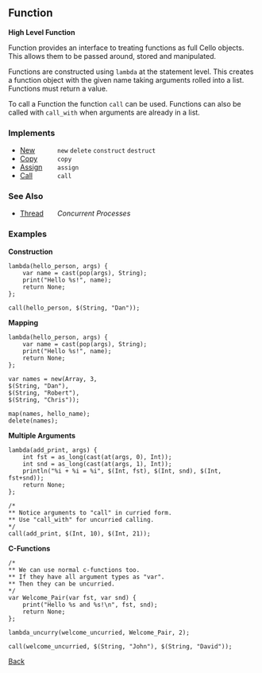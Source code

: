 Function
--------
__High Level Function__

Function provides an interface to treating functions as full Cello objects. This allows them to be passed around, stored and manipulated.

Functions are constructed using `lambda` at the statement level. This creates a function object with the given name taking arguments rolled into a list. Functions must return a value.

To call a Function the function `call` can be used. Functions can also be called with `call_with` when arguments are already in a list. 


### Implements

* <span style="width:75px; float:left;">[New](new)</span> `new` `delete` `construct` `destruct`
* <span style="width:75px; float:left;">[Copy](copy)</span> `copy`
* <span style="width:75px; float:left;">[Assign](assign)</span> `assign`
* <span style="width:75px; float:left;">[Call](call)</span> `call`


### See Also

* <span style="width:75px; float:left;">[Thread](thread)</span> _Concurrent Processes_


### Examples

__Construction__

    lambda(hello_person, args) {
        var name = cast(pop(args), String);
        print("Hello %s!", name);
        return None;
    };
    
    call(hello_person, $(String, "Dan"));
    
__Mapping__

    lambda(hello_person, args) {
        var name = cast(pop(args), String);
        print("Hello %s!", name);
        return None;
    };

    var names = new(Array, 3, 
    $(String, "Dan"), 
    $(String, "Robert"), 
    $(String, "Chris"));

    map(names, hello_name);
    delete(names);
    
__Multiple Arguments__

    lambda(add_print, args) {
        int fst = as_long(cast(at(args, 0), Int));
        int snd = as_long(cast(at(args, 1), Int));
        println("%i + %i = %i", $(Int, fst), $(Int, snd), $(Int, fst+snd));
        return None;
    };

    /*
    ** Notice arguments to "call" in curried form.
    ** Use "call_with" for uncurried calling.
    */
    call(add_print, $(Int, 10), $(Int, 21));
    
__C-Functions__
    
    /*
    ** We can use normal c-functions too.
    ** If they have all argument types as "var".
    ** Then they can be uncurried.
    */
    var Welcome_Pair(var fst, var snd) {
        print("Hello %s and %s!\n", fst, snd);
        return None;
    };

    lambda_uncurry(welcome_uncurried, Welcome_Pair, 2);

    call(welcome_uncurried, $(String, "John"), $(String, "David"));
    

[Back](/documentation)
